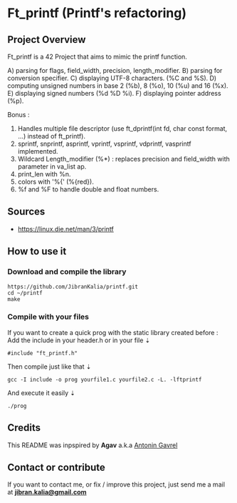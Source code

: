 # Ft_printf (Printf's refactoring)

## Project Overview
Ft_printf is a 42 Project that aims to mimic the printf function.

A) parsing for flags, field_width, precision, length_modifier.
B) parsing for conversion specifier.
C) displaying UTF-8 characters. (%C and %S).
D) computing unsigned numbers in base 2 (%b), 8 (%o), 10 (%u) and 16 (%x).
E) displaying signed numbers (%d %D %i).
F) displaying pointer address (%p).

Bonus :
1) Handles multiple file descriptor (use ft_dprintf(int fd, char const format, ...) instead of ft_printf).
2) sprintf, snprintf, asprintf, vprintf, vsprintf, vdprintf, vasprintf implemented.
3) Wildcard Length_modifier (%*) : replaces precision and field_width with parameter in va_list ap.
5) print_len with %n.
7) colors with '%{' (%{red}).
8) %f and %F to handle double and float numbers.

## Sources
* https://linux.die.net/man/3/printf

## How to use it

### Download and compile the library

```
https://github.com/JibranKalia/printf.git
cd ~/printf
make
```

### Compile with your files

If you want to create a quick prog with the static library created before :
Add the include in your header.h or in your file ⇣
```
#include "ft_printf.h"
```
Then compile just like that ⇣
```
gcc -I include -o prog yourfile1.c yourfile2.c -L. -lftprintf
```
And execute it easily ⇣
```
./prog
```

## Credits

This README was inpspired by <strong>Agav</strong> a.k.a [Antonin Gavrel](https://github.com/agavrel)

## Contact or contribute

If you want to contact me, or fix / improve this project, just send me a mail at **jibran.kalia@gmail.com**
